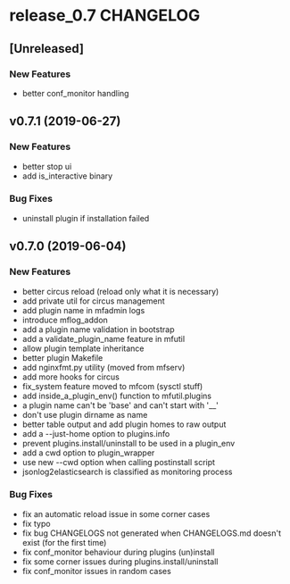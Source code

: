 # release_0.7 CHANGELOG


## [Unreleased]

### New Features
- better conf_monitor handling






## v0.7.1 (2019-06-27)

### New Features
- better stop ui
- add is_interactive binary


### Bug Fixes
- uninstall plugin if installation failed





## v0.7.0 (2019-06-04)

### New Features
- better circus reload (reload only what it is necessary)
- add private util for circus management
- add plugin name in mfadmin logs
- introduce mflog_addon
- add a plugin name validation in bootstrap
- add a validate_plugin_name feature in mfutil
- allow plugin template inheritance
- better plugin Makefile
- add nginxfmt.py utility (moved from mfserv)
- add more hooks for circus
- fix_system feature moved to mfcom (sysctl stuff)
- add inside_a_plugin_env() function to mfutil.plugins
- a plugin name can't be 'base' and can't start with '__'
- don't use plugin dirname as name
- better table output and add plugin homes to raw output
- add a --just-home option to plugins.info
- prevent plugins.install/uninstall to be used in a plugin_env
- add a cwd option to plugin_wrapper
- use new --cwd option when calling postinstall script
- jsonlog2elasticsearch is classified as monitoring process


### Bug Fixes
- fix an automatic reload issue in some corner cases
- fix typo
- fix bug CHANGELOGS not generated when CHANGELOGS.md doesn't exist (for the first time)
- fix conf_monitor behaviour during plugins (un)install
- fix some corner issues during plugins.install/uninstall
- fix conf_monitor issues in random cases





